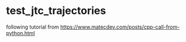 # test_jtc_trajectories

following tutorial from https://www.matecdev.com/posts/cpp-call-from-python.html